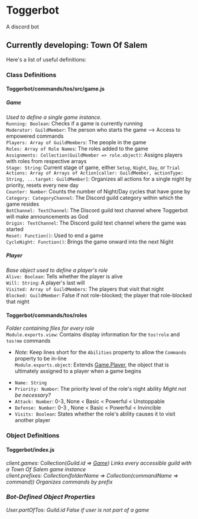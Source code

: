 # Toggerbot
A discord bot

## Currently developing: **Town Of Salem**
Here's a list of useful definitions:

### Class Definitions
#### Toggerbot/commands/tos/src/game.js
##### Game
*Used to define a single game instance.*  
`Running: Boolean`: Checks if a game is currently running  
`Moderator: GuildMember`: The person who starts the game --> Access to empowered commands  
`Players: Array of GuildMembers`: The people in the game  
`Roles: Array of Role Names`: The roles added to the game  
`Assignments: Collection(GuildMember => role.object)`: Assigns players with roles from respective arrays  
`Stage: String`: Current stage of game, either `Setup`, `Night`, `Day`, or `Trial`  
`Actions: Array of Arrays of Action[caller: GuildMember, actionType: String, ...target: GuildMember]`: Organizes all actions for a single night by priority, resets every new day  
`Counter: Number`: Counts the number of Night/Day cycles that have gone by  
`Category: CategoryChannel`: The Discord guild category within which the game resides  
`BotChannel: TextChannel`: The Discord guild text channel where Toggerbot will make announcements as God  
`Origin: TextChannel`: The Discord guild text channel where the game was started  
`Reset: Function()`: Used to end a game  
`CycleNight: Function()`: Brings the game onward into the next Night  

##### Player
*Base object used to define a player's role*  
`Alive: Boolean`: Tells whether the player is alive  
`Will: String`: A player's last will  
`Visited: Array of GuildMembers`: The players that visit that night  
`Blocked: GuildMember`: False if not role-blocked; the player that role-blocked that night  

#### Toggerbot/commands/tos/roles
*Folder containing files for every role*  
`Module.exports.view`: Contains display information for the `tos!role` and `tos!me` commands  
+ *Note:* Keep lines short for the `Abilities` property to allow the `Commands` property to be in-line  
`Module.exports.object`: Extends [Game.Player](#player), the object that is ultimately assigned to a player when a game begins  
- `Name: String`  
- `Priority: Number`: The priority level of the role's night ability *Might not be necessary?*  
- `Attack: Number`: 0-3, None < Basic < Powerful < Unstoppable  
- `Defense: Number`: 0-3 , None < Basic < Powerful < Invincible  
- `Visits: Boolean`: States whether the role's ability causes it to visit another player  

### Object Definitions  
#### Toggerbot/index.js  
*client.games:* Collection(*Guild<i>.id* => [Game](#game)) *Links every accessible guild with a Town Of Salem game instance*  
*client.prefixes:* Collection(*folderName* => Collection(*commandName* => *command*)) *Organizes commands by prefix*  

### Bot-Defined Object Properties
*User.partOfTos: Guild<i>.id False if user is not part of a game*
